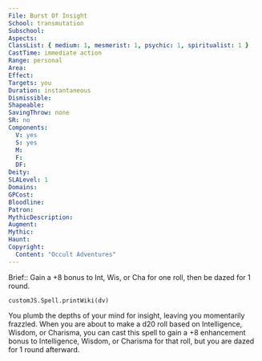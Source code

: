 ```yaml
---
File: Burst Of Insight
School: transmutation
Subschool: 
Aspects: 
ClassList: { medium: 1, mesmerist: 1, psychic: 1, spiritualist: 1 }
CastTime: immediate action
Range: personal
Area: 
Effect: 
Targets: you
Duration: instantaneous
Dismissible: 
Shapeable: 
SavingThrow: none
SR: no
Components:
  V: yes
  S: yes
  M: 
  F: 
  DF: 
Deity: 
SLALevel: 1
Domains: 
GPCost: 
Bloodline: 
Patron: 
MythicDescription: 
Augment: 
Mythic: 
Haunt: 
Copyright:
  Content: "Occult Adventures"
---
```

Brief:: Gain a +8 bonus to Int, Wis, or Cha for one roll, then be dazed for 1 round.

```dataviewjs
customJS.Spell.printWiki(dv)
```

You plumb the depths of your mind for insight, leaving you momentarily frazzled. When you are about to make a d20 roll based on Intelligence, Wisdom, or Charisma, you can cast this spell to gain a +8 enhancement bonus to Intelligence, Wisdom, or Charisma for that roll, but you are dazed for 1 round afterward.
